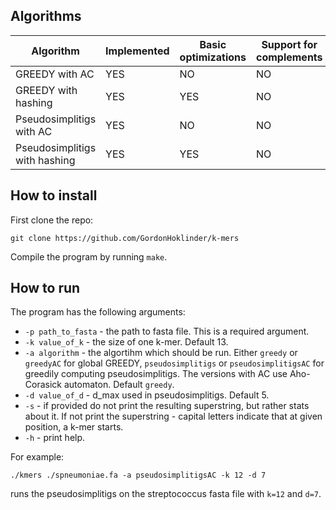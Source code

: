 ## Algorithms

| Algorithm                     | Implemented | Basic optimizations | Support for complements |
|-------------------------------|-------------|---------------------|-------------------------|
| GREEDY with AC                | YES         | NO                  | NO                      |
| GREEDY with hashing           | YES         | YES                 | NO                      |
| Pseudosimplitigs with AC      | YES         | NO                  | NO                      |
| Pseudosimplitigs with hashing | YES         | YES                 | NO                      |


## How to install

First clone the repo:

```
git clone https://github.com/GordonHoklinder/k-mers
```

Compile the program by running `make`.


## How to run

The program has the following arguments:

- `-p path_to_fasta` - the path to fasta file. This is a required argument.
- `-k value_of_k` - the size of one k-mer. Default 13.
- `-a algorithm` - the algortihm which should be run. Either `greedy` or `greedyAC` for global GREEDY, `pseudosimplitigs` or `pseudosimplitigsAC` for greedily computing pseudosimplitigs.
The versions with AC use Aho-Corasick automaton. Default `greedy`.
- `-d value_of_d` - d_max used in pseudosimplitigs. Default 5.
- `-s` - if provided do not print the resulting superstring, but rather stats about it. If not print the superstring - capital letters indicate that at given position, a k-mer starts.
- `-h` - print help.

For example:

```
./kmers ./spneumoniae.fa -a pseudosimplitigsAC -k 12 -d 7
```

runs the pseudosimplitigs on the streptococcus fasta file with `k=12` and `d=7`.

